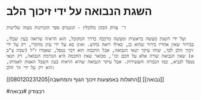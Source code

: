 # השגת הנבואה על ידי זיכוך הלב

	ר' צדוק הכהן מלובלין - קונטרס ספר הזכרונות מצוה שלישית
	
	ועל ידי השגת מעשה בראשית ומעשה מרכבה בדרך המקובל, הוא הראיה שרואה בעין שכלו, בבירור שאין אחריו בירור שהוא כן, כאילו רואה בחוש. ואינו בא על ידי עיון מחקרי, רק על ידי זיכוך הלב לבד, שזהו עיקר תנאי הנבואה, אבל החכמה הוא דבר נטפל, שאמרו ז"ל (שבת צ"ב א) שאין הנבואה שורה אלא על חכם וכו', מבואר שאין החכמה היא הגורמת הנבואה, רק תנאי נטפל לנביא, כמו הגבורה והעשירות. אבל עיקר הנבואה שהיא הראיה בעין השכל האמת לאמיתו, הוא רק על ידי זוך הלב: 

[[080120231205|התגלות באמצעות זיכוך הגוף והמחשבה]]
[[נבואה]]

#רבצודק #נבואה 
